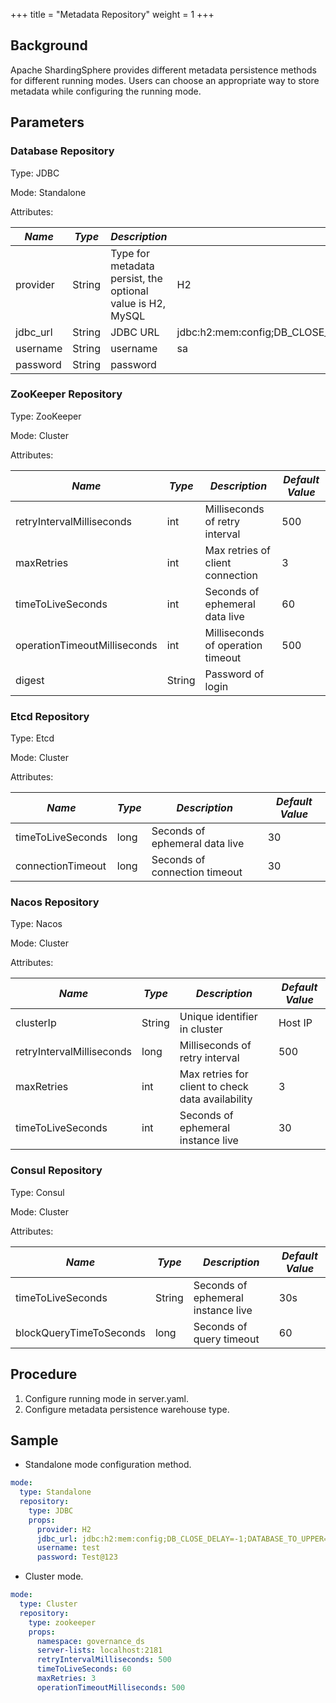 +++
title = "Metadata Repository"
weight = 1
+++

## Background

Apache ShardingSphere provides different metadata persistence methods for different running modes. Users can choose an appropriate way to store metadata while configuring the running mode.

## Parameters

### Database Repository

Type: JDBC

Mode: Standalone

Attributes:

| *Name*   | *Type* | *Description*                                              | *Default Value*                                                         |
|----------|--------|------------------------------------------------------------|-------------------------------------------------------------------------|
| provider | String | Type for metadata persist, the optional value is H2, MySQL | H2                                                                      |
| jdbc_url | String | JDBC URL                                                   | jdbc:h2:mem:config;DB_CLOSE_DELAY=-1;DATABASE_TO_UPPER=false;MODE=MYSQL |
| username | String | username                                                   | sa                                                                      |
| password | String | password                                                   |                                                                         |


### ZooKeeper Repository

Type: ZooKeeper

Mode: Cluster

Attributes:

| *Name*                       | *Type* | *Description*                     | *Default Value* |
| ---------------------------- | ------ | --------------------------------- | --------------- |
| retryIntervalMilliseconds    | int    | Milliseconds of retry interval    | 500             |
| maxRetries                   | int    | Max retries of client connection  | 3               |
| timeToLiveSeconds            | int    | Seconds of ephemeral data live    | 60              |
| operationTimeoutMilliseconds | int    | Milliseconds of operation timeout | 500             |
| digest                       | String | Password of login                 |                 |

### Etcd Repository

Type: Etcd

Mode: Cluster

Attributes:

| *Name*                       | *Type* | *Description*                     | *Default Value* |
| ---------------------------- | ------ | --------------------------------- | --------------- |
| timeToLiveSeconds            | long   | Seconds of ephemeral data live    | 30              |
| connectionTimeout            | long   | Seconds of connection timeout     | 30              |

### Nacos Repository

Type: Nacos

Mode: Cluster

Attributes:

| *Name*                       | *Type* | *Description*                                     | *Default Value* |
| ---------------------------- | ------ | ------------------------------------------------- | --------------- |
| clusterIp                    | String | Unique identifier in cluster                      | Host IP         |
| retryIntervalMilliseconds    | long   | Milliseconds of retry interval                    | 500             |
| maxRetries                   | int    | Max retries for client to check data availability | 3               |
| timeToLiveSeconds            | int    | Seconds of ephemeral instance live                | 30              |

### Consul Repository

Type: Consul

Mode: Cluster

Attributes:

| *Name*                       | *Type*  | *Description*                                     | *Default Value* |
| ---------------------------- | ------- | ------------------------------------------------- | --------------- |
| timeToLiveSeconds            | String  | Seconds of ephemeral instance live                | 30s             |
| blockQueryTimeToSeconds      | long    | Seconds of query timeout                          | 60              |

## Procedure

1. Configure running mode in server.yaml.
1. Configure metadata persistence warehouse type.

## Sample

- Standalone mode configuration method.

```yaml
mode:
  type: Standalone
  repository:
    type: JDBC
    props:
      provider: H2
      jdbc_url: jdbc:h2:mem:config;DB_CLOSE_DELAY=-1;DATABASE_TO_UPPER=false;MODE=MYSQL
      username: test
      password: Test@123
```

- Cluster mode.

```yaml
mode:
  type: Cluster
  repository:
    type: zookeeper
    props:
      namespace: governance_ds
      server-lists: localhost:2181
      retryIntervalMilliseconds: 500
      timeToLiveSeconds: 60
      maxRetries: 3
      operationTimeoutMilliseconds: 500
```
